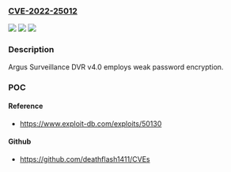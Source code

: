 ### [CVE-2022-25012](https://cve.mitre.org/cgi-bin/cvename.cgi?name=CVE-2022-25012)
![](https://img.shields.io/static/v1?label=Product&message=n%2Fa&color=blue)
![](https://img.shields.io/static/v1?label=Version&message=n%2Fa&color=blue)
![](https://img.shields.io/static/v1?label=Vulnerability&message=n%2Fa&color=brighgreen)

### Description

Argus Surveillance DVR v4.0 employs weak password encryption.

### POC

#### Reference
- https://www.exploit-db.com/exploits/50130

#### Github
- https://github.com/deathflash1411/CVEs

